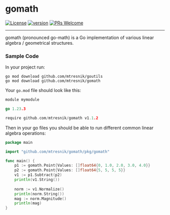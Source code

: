 # gomath
[![License](https://img.shields.io/badge/License-Apache_2.0-blue.svg)](https://github.com/mtresnik/gomath/blob/main/LICENSE)
[![version](https://img.shields.io/badge/version-1.1.2-blue)](https://github.com/mtresnik/gomath/releases/tag/v1.1.2)
[![PRs Welcome](https://img.shields.io/badge/PRs-welcome-green.svg?style=flat-square)](https://makeapullrequest.com)
<hr>

gomath (pronounced go-math) is a Go implementation of various linear algebra / geometrical structures.


### Sample Code

In your project run:
```
go mod download github.com/mtresnik/goutils
go mod download github.com/mtresnik/gomath 
```

Your `go.mod` file should look like this:
```go 
module mymodule

go 1.23.3

require github.com/mtresnik/gomath v1.1.2
```


Then in your go files you should be able to run different common linear algebra operations:

```go 
package main

import "github.com/mtresnik/gomath/pkg/gomath"

func main() {
	p1 := gomath.Point{Values: []float64{0, 1.0, 2.0, 3.0, 4.0}}
	p2 := gomath.Point{Values: []float64{5, 5, 5, 5}}
	v1 := p1.Subtract(p2)
	println(v1.String())
	
	norm := v1.Normalize()
	println(norm.String())
	mag := norm.Magnitude()
	println(mag)
}
```